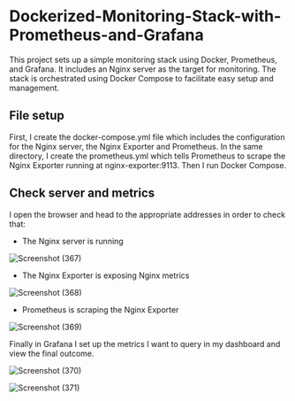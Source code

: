 # Dockerized-Monitoring-Stack-with-Prometheus-and-Grafana

This project sets up a simple monitoring stack using Docker, Prometheus, and Grafana. It includes an Nginx server as the target for monitoring. The stack is orchestrated using Docker Compose to facilitate easy setup and management.

## File setup

First, I create the docker-compose.yml file which includes the configuration for the Nginx server, the Nginx Exporter and Prometheus. In the same directory, I create the prometheus.yml which tells Prometheus to scrape the Nginx Exporter running at nginx-exporter:9113. Then I run Docker Compose.

## Check server and metrics

I open the browser and head to the appropriate addresses in order to check that:

- The Nginx server is running
  
![Screenshot (367)](https://github.com/user-attachments/assets/280f9860-09f2-4566-bf6e-aded6b8dc324)
  
- The Nginx Exporter is exposing Nginx metrics

![Screenshot (368)](https://github.com/user-attachments/assets/930d6ccb-8741-4a4b-bebb-7c39d052456f)

- Prometheus is scraping the Nginx Exporter

![Screenshot (369)](https://github.com/user-attachments/assets/41aebff1-5f4d-4d62-b69d-6171fead0002)

Finally in Grafana I set up the metrics I want to query in my dashboard and view the final outcome.

![Screenshot (370)](https://github.com/user-attachments/assets/66a4cce0-a15c-4d9b-ae80-7c97d2453051)

![Screenshot (371)](https://github.com/user-attachments/assets/4f8fca5a-d030-46e0-8e07-de3bedcbf415)
